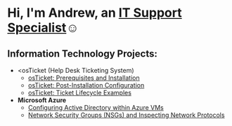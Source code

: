 <h1>Hi, I'm Andrew, an <a href="https://linkedin.com/in/andrewmorelnj">IT Support Specialist</a>☺</h1>

<h2> Information Technology Projects:</h2>

- <osTicket (Help Desk Ticketing System)</b>
  - [osTicket: Prerequisites and Installation](https://github.com/andrewmorelnj/osticket-prereqs)
  - [osTicket: Post-Installation Configuration](https://github.com/andrewmoerlnj/post-install-config)
  - [osTicket: Ticket Lifecycle Examples](https://github.com/andrewmorelnj/ticket-lifecycle)
- <b>Microsoft Azure</b>
  - [Configuring Active Directory within Azure VMs](https://github.com/andrewmorelnj/configure-ad)
  - [Network Security Groups (NSGs) and Inspecting Network Protocols](https://github.com/andrewmorelnj/azure-network-protocols)
